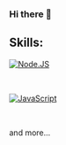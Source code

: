 ### Hi there 👋


## Skills:
[![Node.JS](https://img.shields.io/badge/Node.JS-339933?style=for-the-badge&logo=node.js&logoColor=white&labelColor=101010)]()

</br>

[![JavaScript](https://img.shields.io/badge/JavaScript-F7DF1E?style=for-the-badge&logo=javascript&logoColor=white&labelColor=101010)]()

</br>

and more...
